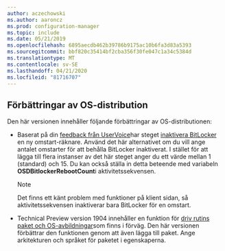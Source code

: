 ```yaml
---
author: aczechowski
ms.author: aaroncz
ms.prod: configuration-manager
ms.topic: include
ms.date: 05/21/2019
ms.openlocfilehash: 6895aecdb462b39786b9175ac10b6fa3d83a5393
ms.sourcegitcommit: bbf820c35414bf2cba356f30fe047c1a34c5384d
ms.translationtype: MT
ms.contentlocale: sv-SE
ms.lasthandoff: 04/21/2020
ms.locfileid: "81716707"
---
```

## <a name="improvements-to-os-deployment"></a><a name="bkmk_osd"></a>Förbättringar av OS-distribution

<!--4512937,4224642-->

Den här versionen innehåller följande förbättringar av OS-distributionen:

- Baserat på din [feedback från UserVoice](https://configurationmanager.uservoice.com/forums/300492-ideas/suggestions/18951715-add-reboot-count-functionality-to-the-disable-bitl)har steget [inaktivera BitLocker](../../../../../osd/understand/task-sequence-steps.md#BKMK_DisableBitLocker) en ny omstart-räknare. Använd det här alternativet om du vill ange antalet omstarter för att behålla BitLocker inaktiverat. I stället för att lägga till flera instanser av det här steget anger du ett värde mellan 1 (standard) och 15. Du kan också ställa in detta beteende med variabeln **OSDBitlockerRebootCount**i aktivitetssekvensen.

    > [!Note]  
    > Det finns ett känt problem med funktioner på klient sidan, så aktivitetssekvensen inaktiverar bara BitLocker för en omstart.  

- Technical Preview version 1904 innehåller en funktion för [driv rutins paket och OS-avbildningar](../../technical-preview-1904.md#bkmk_precache)som finns i förväg. Den här versionen förbättrar den funktionen genom att även lägga till paket. Ange arkitekturen och språket för paketet i egenskaperna.
